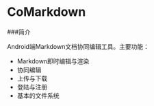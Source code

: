 # CoMarkdown

###简介

Android端Markdown文档协同编辑工具。主要功能：

- Markdown即时编辑与渲染
- 协同编辑
- 上传与下载
- 登陆与注册
- 基本的文件系统
